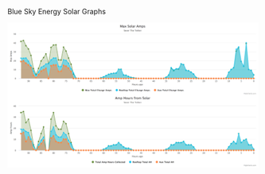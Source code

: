Blue Sky Energy Solar Graphs

<img src="https://raw.githubusercontent.com/jchinkle/bse_solar/master/graph.png">
